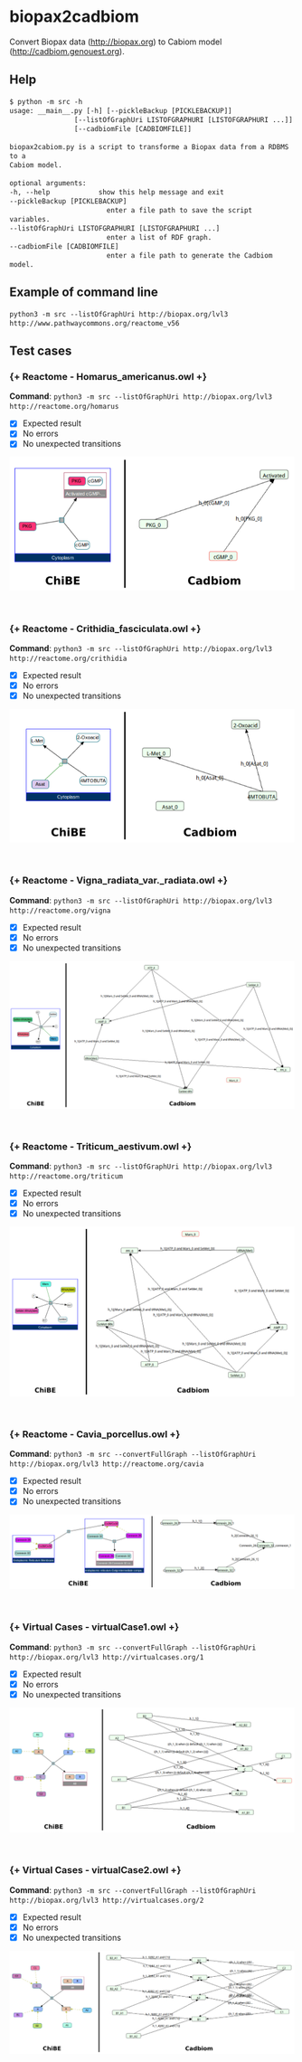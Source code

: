 # biopax2cadbiom

Convert Biopax data (http://biopax.org) to Cabiom model (http://cadbiom.genouest.org).

## Help

	$ python -m src -h
	usage: __main__.py [-h] [--pickleBackup [PICKLEBACKUP]]
					[--listOfGraphUri LISTOFGRAPHURI [LISTOFGRAPHURI ...]]
					[--cadbiomFile [CADBIOMFILE]]

	biopax2cabiom.py is a script to transforme a Biopax data from a RDBMS to a
	Cabiom model.

	optional arguments:
	-h, --help            show this help message and exit
	--pickleBackup [PICKLEBACKUP]
							enter a file path to save the script variables.
	--listOfGraphUri LISTOFGRAPHURI [LISTOFGRAPHURI ...]
							enter a list of RDF graph.
	--cadbiomFile [CADBIOMFILE]
							enter a file path to generate the Cadbiom model.


## Example of command line

	python3 -m src --listOfGraphUri http://biopax.org/lvl3 http://www.pathwaycommons.org/reactome_v56

## Test cases

### {+ Reactome - Homarus_americanus.owl +}
__Command__: `python3 -m src --listOfGraphUri http://biopax.org/lvl3 http://reactome.org/homarus`
  * [x] Expected result
  * [x] No errors
  * [x] No unexpected transitions

![ImageOfHomarusTestCase](img/testCases/homarus.png)

<br/>

### {+ Reactome - Crithidia_fasciculata.owl +}
__Command__: `python3 -m src --listOfGraphUri http://biopax.org/lvl3 http://reactome.org/crithidia`
  * [x] Expected result
  * [x] No errors
  * [x] No unexpected transitions

![ImageOfCrithidiaTestCase](img/testCases/crithidia.png)

<br/>

### {+ Reactome - Vigna_radiata_var._radiata.owl +}
__Command__: `python3 -m src --listOfGraphUri http://biopax.org/lvl3 http://reactome.org/vigna`
  * [x] Expected result
  * [x] No errors
  * [x] No unexpected transitions

![ImageOfVignaTestCase](img/testCases/vigna.png)

<br/>

### {+ Reactome - Triticum_aestivum.owl +}
__Command__: `python3 -m src --listOfGraphUri http://biopax.org/lvl3 http://reactome.org/triticum`
  * [x] Expected result
  * [x] No errors
  * [x] No unexpected transitions

![ImageOfTriticumTestCase](img/testCases/triticum.png)

<br/>

### {+ Reactome - Cavia_porcellus.owl +}
__Command__: `python3 -m src --convertFullGraph --listOfGraphUri http://biopax.org/lvl3 http://reactome.org/cavia`
  * [x] Expected result
  * [x] No errors
  * [x] No unexpected transitions

![ImageOfCaviaTestCase](img/testCases/cavia.png)

<br/>

### {+ Virtual Cases - virtualCase1.owl +}
__Command__: `python3 -m src --convertFullGraph --listOfGraphUri http://biopax.org/lvl3 http://virtualcases.org/1`
  * [x] Expected result
  * [x] No errors
  * [x] No unexpected transitions

![ImageOfCaviaTestCase](img/testCases/virtualCase1.png)

<br/>

### {+ Virtual Cases - virtualCase2.owl +}
__Command__: `python3 -m src --convertFullGraph --listOfGraphUri http://biopax.org/lvl3 http://virtualcases.org/2`
  * [x] Expected result
  * [x] No errors
  * [x] No unexpected transitions

![ImageOfCaviaTestCase](img/testCases/virtualCase2.png)


